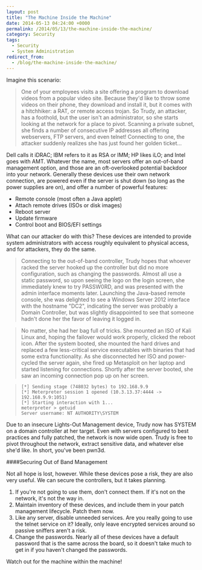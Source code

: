 ```yaml
---
layout: post
title: "The Machine Inside the Machine"
date: 2014-05-13 04:24:00 +0000
permalink: /2014/05/13/the-machine-inside-the-machine/
category: Security
tags:
  - Security
  - System Administration
redirect_from:
  - /blog/the-machine-inside-the-machine/
---
```

Imagine this scenario:
> One of your employees visits a site offering a program to download videos from a popular video site.  Because they'd like to throw some videos on their phone, they download and install it, but it comes with a hitchhiker: a RAT, or remote access trojan.  So Trudy, an attacker, has a foothold, but the user isn't an administrator, so she starts looking at the network for a place to pivot.  Scanning a private subnet, she finds a number of consecutive IP addresses all offering webservers, FTP servers, and even telnet!  Connecting to one, the attacker suddenly realizes she has just found her golden ticket...

Dell calls it iDRAC; IBM refers to it as RSA or IMM; HP likes iLO; and Intel goes with AMT.  Whatever the name, most servers offer an out-of-band management option, and those are an oft-overlooked potential backdoor into your network.  Generally these devices use their own network connection, are powered even if the server is shut down (so long as the power supplies are on), and offer a number of powerful features:

- Remote console (most often a Java applet)
- Attach remote drives (ISOs or disk images)
- Reboot server
- Update firmware
- Control boot and BIOS/EFI settings

What can our attacker do with this?  These devices are intended to provide system administrators with access roughly equivalent to physical access, and for attackers, they do the same.

> Connecting to the out-of-band controller, Trudy hopes that whoever racked the server hooked up the controller but did no more configuration, such as changing the passwords.  Almost all use a static password, so upon seeing the logo on the login screen, she immediately knew to try PASSW0RD, and was presented with the admin interface moments later.  Launching the Java-based remote console, she was delighted to see a Windows Server 2012 interface with the hostname "DC2", indicating the server was probably a Domain Controller, but was slightly disappointed to see that someone hadn't done her the favor of leaving it logged in.

>No matter, she had her bag full of tricks.  She mounted an ISO of Kali Linux and, hoping the failover would work properly, clicked the reboot icon.  After the system booted, she mounted the hard drives and replaced a few less-critical service executables with binaries that had some extra functionality.  As she disconnected her ISO and power-cycled the server again, she fired up Metasploit on her laptop and started listening for connections.  Shortly after the server booted, she saw an incoming connection pop up on her screen.

>     [*] Sending stage (748032 bytes) to 192.168.9.9
>     [*] Meterpreter session 1 opened (10.3.13.37:4444 -> 192.168.9.9:1051)
>     [*] Starting interaction with 1...
>     meterpreter > getuid
>     Server username: NT AUTHORITY\SYSTEM

Due to an insecure Lights-Out Management device, Trudy now has SYSTEM on a domain controller at her target.  Even with servers configured to best practices and fully patched, the network is now wide open.  Trudy is free to pivot throughout the network, extract sensitive data, and whatever else she'd like.  In short, you've been pwn3d.

####Securing Out of Band Management

Not all hope is lost, however.  While these devices pose a risk, they are also very useful.  We can secure the controllers, but it takes planning.

1. If you're not going to use them, don't connect them.  If it's not on the network, it's not the way in.
2. Maintain inventory of these devices, and include them in your patch management lifecycle.  Patch them now.
3. Like any server, disable unneeded services.  Are you really going to use the telnet service on it?  Ideally, only leave encrypted services around so passive sniffers aren't a risk.
4. Change the passwords.  Nearly all of these devices have a default password that is the same across the board, so it doesn't take much to get in if you haven't changed the passwords.

Watch out for the machine within the machine!
